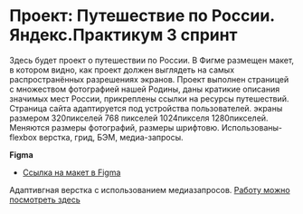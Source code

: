 # Проект: Путешествие по России. Яндекс.Практикум 3 спринт

Здесь будет проект о путешествии по России.
В Фигме размещен макет, в котором видно, как проект должен выглядеть на самых распространённых разрешениях экранов.
Проект выполнен страницей с множеством фотографией нашей Родины, даны кратикие описания значимых мест России,  прикреплены ссылки на ресурсы путешествий.
Страница сайта адаптируется под устройства пользователей. экраны размером 320пикселей 768 пикселей 1024пикселя 1280пикселей. Меняются размеры фотографий, размеры шрифтовю.
Использованы-  flexbox верстка, грид, БЭМ, медиа-запросы.

**Figma**

* [Ссылка на макет в Figma](https://www.figma.com/file/5S2WSbEFL6awjVWJ0NWL8Q/Sprint-3_-Russia-_-desktop-mobile?node-id=28503%3A0)

Адаптивгная верстка с использованием медиазапросов.
[Работу можно посмотреть здесь](https://daryatorbina.github.io/russian-travel/)
